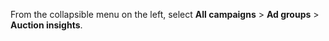 From the collapsible menu on the left, select **All campaigns** > **Ad groups** > **Auction insights**.

